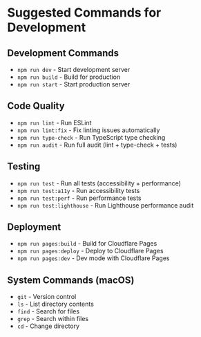 # Suggested Commands for Development

## Development Commands
- `npm run dev` - Start development server
- `npm run build` - Build for production
- `npm run start` - Start production server

## Code Quality
- `npm run lint` - Run ESLint
- `npm run lint:fix` - Fix linting issues automatically
- `npm run type-check` - Run TypeScript type checking
- `npm run audit` - Run full audit (lint + type-check + tests)

## Testing
- `npm run test` - Run all tests (accessibility + performance)
- `npm run test:a11y` - Run accessibility tests
- `npm run test:perf` - Run performance tests
- `npm run test:lighthouse` - Run Lighthouse performance audit

## Deployment
- `npm run pages:build` - Build for Cloudflare Pages
- `npm run pages:deploy` - Deploy to Cloudflare Pages
- `npm run pages:dev` - Dev mode with Cloudflare Pages

## System Commands (macOS)
- `git` - Version control
- `ls` - List directory contents
- `find` - Search for files
- `grep` - Search within files
- `cd` - Change directory